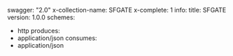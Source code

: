 swagger: "2.0"
x-collection-name: SFGATE
x-complete: 1
info:
  title: SFGATE
  version: 1.0.0
schemes:
- http
produces:
- application/json
consumes:
- application/json